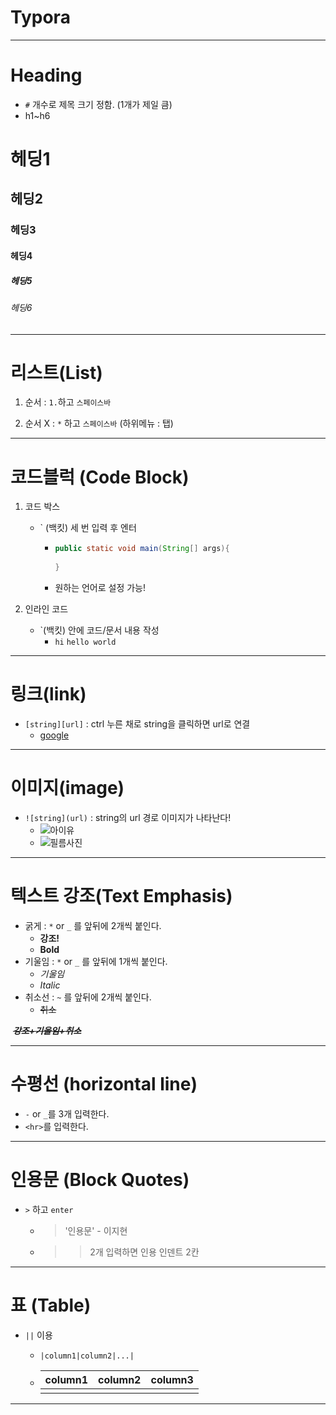 # Typora

---

# Heading

* `#` 개수로 제목 크기 정함. (1개가 제일 큼)
* h1~h6

# 헤딩1

## 헤딩2

### 헤딩3

#### 헤딩4

##### 헤딩5

###### 헤딩6

---

# 리스트(List)

1. 순서 : `1.`하고 `스페이스바`

2. 순서 X : `*` 하고 `스페이스바` (하위메뉴 : 탭)

   

---

# 코드블럭 (Code Block)

1. 코드 박스

   * ` (백킷) 세 번 입력 후 엔터 

     * ```java
       public static void main(String[] args){
           
       }
       ```

     * 원하는 언어로 설정 가능!



2. 인라인 코드
   * `(백킷) 안에 코드/문서 내용 작성
     * `hi` `hello world` 

---

# 링크(link)

* `[string][url]` : ctrl 누른 채로 string을 클릭하면 url로 연결
  * [google](https://google.com)

---

# 이미지(image)

* `![string](url)` : string의 url 경로 이미지가 나타난다!
  * ![아이유](https://twitter.com/_IUofficial/photo)
  * ![필름사진](C:\Users\이지현\Desktop\Film\#1\82990020.JPG)

---

# 텍스트 강조(Text Emphasis)

* 굵게 : `*` or `_` 를 앞뒤에 2개씩 붙인다.
  * **강조!** 
  * __Bold__
* 기울임 : `*` or `_` 를 앞뒤에 1개씩 붙인다.
  * *기울임*
  * _Italic_
* 취소선 : `~` 를 앞뒤에 2개씩 붙인다.
  * ~~취소~~

​	~~***강조+기울임+취소***~~

---

# 수평선 (horizontal line)

* `-` or `_`를 3개 입력한다.
* `<hr>`를 입력한다.

---

# 인용문 (Block Quotes)

* `>` 하고 `enter`

  * >'인용문' - 이지현

  * > > 2개 입력하면 인용 인덴트 2칸

---

# 표 (Table)

* `||` 이용

  * `|column1|column2|...|`

  * | column1 | column2 | column3 |
    | ------- | ------- | ------- |
    |         |         |         |

---

